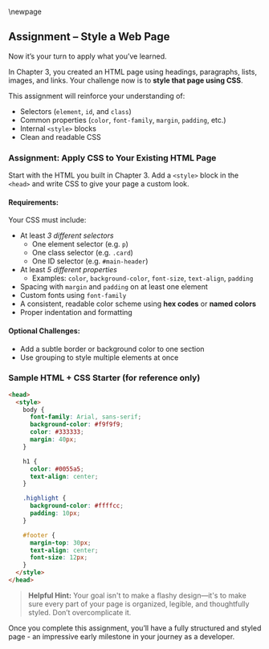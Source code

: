 \newpage

## Assignment – Style a Web Page

Now it’s your turn to apply what you’ve learned.

In Chapter 3, you created an HTML page using headings, paragraphs, lists,
images, and links. Your challenge now is to **style that page using CSS**.

This assignment will reinforce your understanding of:

* Selectors (`element`, `id`, and `class`)
* Common properties (`color`, `font-family`, `margin`, `padding`, etc.)
* Internal `<style>` blocks
* Clean and readable CSS

### Assignment: Apply CSS to Your Existing HTML Page

Start with the HTML you built in Chapter 3. Add a `<style>` block in the
`<head>` and write CSS to give your page a custom look.

#### Requirements:

Your CSS must include:

* At least _3 different selectors_
  * One element selector (e.g. `p`)
  * One class selector (e.g. `.card`)
  * One ID selector (e.g. `#main-header`)
* At least _5 different properties_
  * Examples: `color`, `background-color`, `font-size`, `text-align`, `padding`
* Spacing with `margin` and `padding` on at least one element
* Custom fonts using `font-family`
* A consistent, readable color scheme using **hex codes** or **named colors**
* Proper indentation and formatting

#### Optional Challenges:

* Add a subtle border or background color to one section
* Use grouping to style multiple elements at once

### Sample HTML + CSS Starter (for reference only)

```html
<head>
  <style>
    body {
      font-family: Arial, sans-serif;
      background-color: #f9f9f9;
      color: #333333;
      margin: 40px;
    }

    h1 {
      color: #0055a5;
      text-align: center;
    }

    .highlight {
      background-color: #ffffcc;
      padding: 10px;
    }

    #footer {
      margin-top: 30px;
      text-align: center;
      font-size: 12px;
    }
  </style>
</head>
```

> **Helpful Hint:**
> Your goal isn't to make a flashy design—it's to make sure every part of your
> page is organized, legible, and thoughtfully styled. Don’t overcomplicate it.

Once you complete this assignment, you’ll have a fully structured and styled
page - an impressive early milestone in your journey as a developer.

